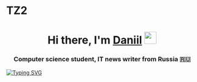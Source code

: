 # TZ2
<h1 align="center">Hi there, I'm <a href="https://Mariashat.ru/" target="_blank">Daniil</a> 
<img src="https://github.com/blackcater/blackcater/raw/main/images/Hi.gif" height="32"/></h1>
<h3 align="center">Computer science student, IT news writer from Russia 🇷🇺</h3>
<a href="https://git.io/typing-svg"><img src="https://readme-typing-svg.demolab.com?font=Fira+Code&pause=1000&color=6A31F7&background=1ECDFF00&width=435&lines=%D0%AD%D1%82%D0%BE%D1%82+%D0%BF%D1%80%D0%BE%D0%B5%D0%BA%D1%82+%D0%B2%D1%8B%D0%BF%D0%BE%D0%BB%D0%BD%D0%B5%D0%BD;%D0%A2%D0%BE%D0%BB%D0%BA%D0%B0%D1%87%D0%B5%D0%B2%D0%BE%D0%B9+%D0%9C%D0%B0%D1%80%D0%B8%D0%B5%D0%B9+%D0%91%D0%91%D0%98221" alt="Typing SVG" /></a>
